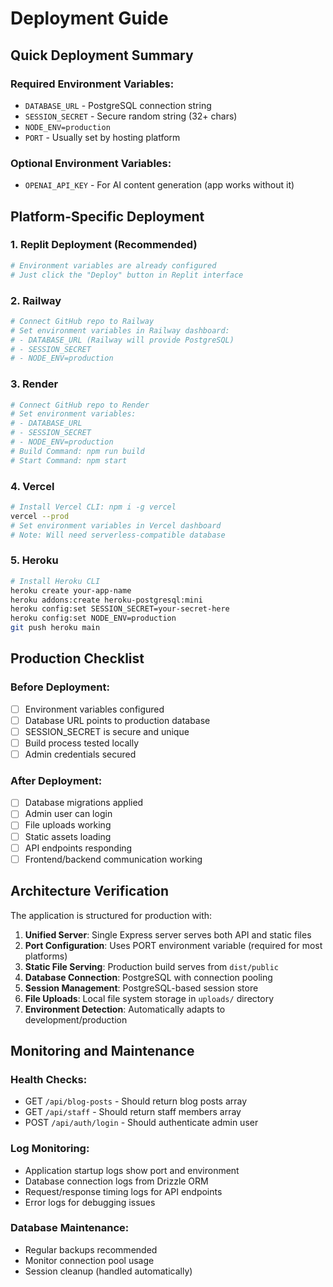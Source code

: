 # Deployment Guide

## Quick Deployment Summary

### Required Environment Variables:
- `DATABASE_URL` - PostgreSQL connection string
- `SESSION_SECRET` - Secure random string (32+ chars)
- `NODE_ENV=production`
- `PORT` - Usually set by hosting platform

### Optional Environment Variables:
- `OPENAI_API_KEY` - For AI content generation (app works without it)

## Platform-Specific Deployment

### 1. Replit Deployment (Recommended)
```bash
# Environment variables are already configured
# Just click the "Deploy" button in Replit interface
```

### 2. Railway
```bash
# Connect GitHub repo to Railway
# Set environment variables in Railway dashboard:
# - DATABASE_URL (Railway will provide PostgreSQL)
# - SESSION_SECRET
# - NODE_ENV=production
```

### 3. Render
```bash
# Connect GitHub repo to Render
# Set environment variables:
# - DATABASE_URL
# - SESSION_SECRET  
# - NODE_ENV=production
# Build Command: npm run build
# Start Command: npm start
```

### 4. Vercel
```bash
# Install Vercel CLI: npm i -g vercel
vercel --prod
# Set environment variables in Vercel dashboard
# Note: Will need serverless-compatible database
```

### 5. Heroku
```bash
# Install Heroku CLI
heroku create your-app-name
heroku addons:create heroku-postgresql:mini
heroku config:set SESSION_SECRET=your-secret-here
heroku config:set NODE_ENV=production
git push heroku main
```

## Production Checklist

### Before Deployment:
- [ ] Environment variables configured
- [ ] Database URL points to production database
- [ ] SESSION_SECRET is secure and unique
- [ ] Build process tested locally
- [ ] Admin credentials secured

### After Deployment:
- [ ] Database migrations applied
- [ ] Admin user can login
- [ ] File uploads working
- [ ] Static assets loading
- [ ] API endpoints responding
- [ ] Frontend/backend communication working

## Architecture Verification

The application is structured for production with:

1. **Unified Server**: Single Express server serves both API and static files
2. **Port Configuration**: Uses PORT environment variable (required for most platforms)
3. **Static File Serving**: Production build serves from `dist/public`
4. **Database Connection**: PostgreSQL with connection pooling
5. **Session Management**: PostgreSQL-based session store
6. **File Uploads**: Local file system storage in `uploads/` directory
7. **Environment Detection**: Automatically adapts to development/production

## Monitoring and Maintenance

### Health Checks:
- GET `/api/blog-posts` - Should return blog posts array
- GET `/api/staff` - Should return staff members array
- POST `/api/auth/login` - Should authenticate admin user

### Log Monitoring:
- Application startup logs show port and environment
- Database connection logs from Drizzle ORM
- Request/response timing logs for API endpoints
- Error logs for debugging issues

### Database Maintenance:
- Regular backups recommended
- Monitor connection pool usage
- Session cleanup (handled automatically)